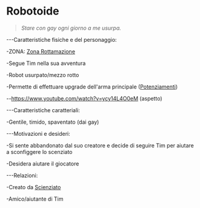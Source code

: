 # Robotoide


> *Stare con gay ogni giorno a me usurpa.*



---Caratteristiche fisiche e del personaggio:

-ZONA: [Zona Rottamazione](../Zone/Zona%20Rottamazione.md)

-Segue Tim nella sua avventura

-Robot usurpato/mezzo rotto

-Permette di effettuare upgrade dell'arma principale ([Potenziamenti](../../Gameplay/Potenziamenti.md))

--https://www.youtube.com/watch?v=ycy14L4O0eM (aspetto)



---Caratteristiche caratteriali:

-Gentile, timido, spaventato (dai gay)



---Motivazioni e desideri:

-Si sente abbandonato dal suo creatore e decide di seguire Tim per aiutare a sconfiggere lo scenziato 

-Desidera aiutare il giocatore 



---Relazioni:

-Creato da [Scienziato](../Boss/Scienziato.md)

-Amico/aiutante di Tim







